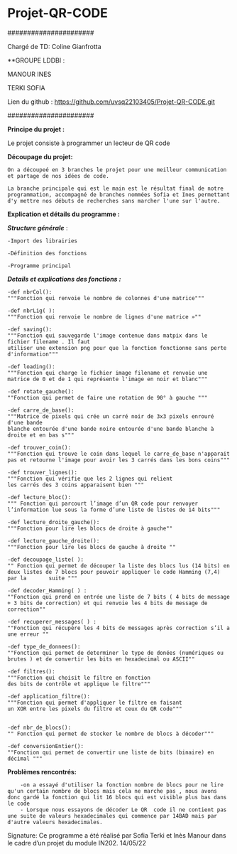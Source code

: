 # Projet-QR-CODE
######################

Chargé de TD: Coline Gianfrotta


**GROUPE LDDBI :

MANOUR INES 


TERKI SOFIA 

Lien du github : https://github.com/uvsq22103405/Projet-QR-CODE.git

######################

**Principe du projet :** 

   Le projet consiste à programmer un lecteur de QR code 
   
   
**Découpage du projet:**
	
	On a découpeé en 3 branches le projet pour une meilleur communication et partage de nos idées de code. 
	
	La branche principale qui est le main est le résultat final de notre programmation, accompagné de branches nommées Sofia et Ines permettant d'y mettre nos débuts de recherches sans marcher l'une sur l'autre. 


**Explication et détails du programme :**


***Structure générale*** : 

	-Import des librairies 
	
	-Définition des fonctions 
	
	-Programme principal

***Details et explications des fonctions :***

	-def nbrCol():
	"""Fonction qui renvoie le nombre de colonnes d'une matrice"""

	-def nbrLig( ):
	"""Fonction qui renvoie le nombre de lignes d'une matrice »""

	-def saving():
	"""Fonction qui sauvegarde l'image contenue dans matpix dans le fichier filename . Il faut 
    utiliser une extension png pour que la fonction fonctionne sans perte d'information"""

	-def loading():
	"""Fonction qui charge le fichier image filename et renvoie une 
    matrice de 0 et de 1 qui représente l'image en noir et blanc"""

	-def rotate_gauche():
	""Fonction qui permet de faire une rotation de 90° à gauche """

	-def carre_de_base():
	"""Matrice de pixels qui crée un carré noir de 3x3 pixels enrouré d'une bande 
    blanche entourée d'une bande noire entourée d'une bande blanche à droite et en bas s"""

	-def trouver_coin():
	"""Fonction qui trouve le coin dans lequel le carre_de_base n'apparait 
    pas et retourne l'image pour avoir les 3 carrés dans les bons coins"""

	-def trouver_lignes():
	"""Fonction qui vérifie que les 2 lignes qui relient
    les carrés des 3 coins apparaisent bien """

	-def lecture_bloc():  
	""" Fonction qui parcourt l’image d’un QR code pour renvoyer 
    l’information lue sous la forme d’une liste de listes de 14 bits"""

	-def lecture_droite_gauche():
	"""Fonction pour lire les blocs de droite à gauche""

	-def lecture_gauche_droite():
	"""Fonction pour lire les blocs de gauche à droite ""

	-def decoupage_liste( ):
	"" Fonction qui permet de découper la liste des blocs lus (14 bits) en deux listes de 7 blocs pour pouvoir appliquer le code Hamming (7,4) par la 		suite """

	-def decoder_Hamming( ) :
	""Fonction qui prend en entrée une liste de 7 bits ( 4 bits de message + 3 bits de correction) et qui renvoie les 4 bits de message de correction""

	-def recuperer_messages( ) :
	""Fonction qui récupère les 4 bits de messages après correction s’il a une erreur ""

	-def type_de_donnees():
	""Fonction qui permet de determiner le type de donées (numériques ou brutes ) et de convertir les bits en hexadecimal ou ASCII""

	-def filtres():
	"""Fonction qui choisit le filtre en fonction 
    des bits de contrôle et applique le filtre"""

	-def application_filtre():
	"""Fonction qui permet d'appliquer le filtre en faisant 
    un XOR entre les pixels du filtre et ceux du QR code"""


	-def nbr_de_blocs():
	"" Fonction qui permet de stocker le nombre de blocs à décoder"""

	-def conversionEntier():
	""Fonction qui permet de convertir une liste de bits (binaire) en décimal """
	
	
	
	
	
**Problèmes rencontrés:**
		
		-on a essayé d'utiliser la fonction nombre de blocs pour ne lire qu'un certain nombre de blocs mais cela ne marche pas , nous avons donc gardé la fonction qui lit 16 blocs qui est visible plus bas dans le code 
		- Lorsque nous essayons de décoder Le QR  code il ne contient pas une suite de valeurs hexadecimales qui commence par 14BAD mais par d'autre valeurs hexadecimales.



Signature: Ce programme a été réalisé par Sofia Terki et Inès Manour dans le cadre d’un projet du module IN202. 14/05/22



